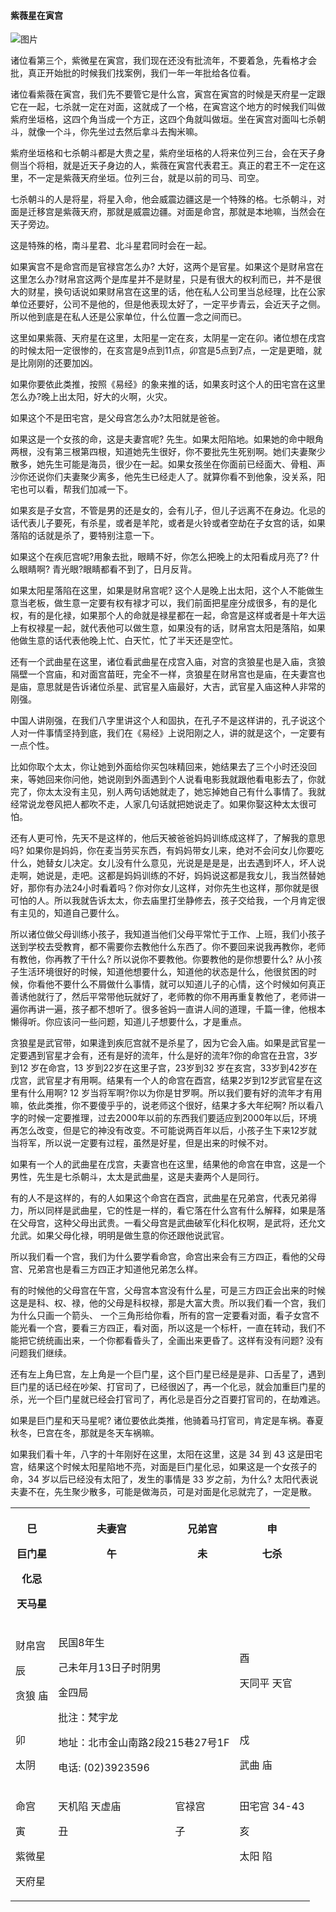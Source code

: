 

#### 紫薇星在寅宫

![图片](../img/寅.png)

诸位看第三个，紫微星在寅宫，我们现在还没有批流年，不要着急，先看格才会批，真正开始批的时候我们找案例，我们一年一年批给各位看。

诸位看紫薇在寅宫，我们先不要管它是什么宫，寅宫在寅宫的时候是天府星一定跟它在一起，七杀就一定在对面，这就成了一个格，在寅宫这个地方的时候我们叫做紫府坐垣格，这四个角当成一个方正，这四个角就叫做垣。坐在寅宫对面叫七杀朝斗，就像一个斗，你先坐过去然后拿斗去掏米嘛。

紫府坐垣格和七杀朝斗都是大贵之星，紫府坐垣格的人将来位列三台，会在天子身侧当个将相，就是近天子身边的人，紫薇在寅宫代表君王。真正的君王不一定在这里，不一定是紫薇天府坐垣。位列三台，就是以前的司马、司空。

七杀朝斗的人是将星，将星入命，他会威震边疆这是一个特殊的格。七杀朝斗，对面是迁移宫是紫薇天府，那就是威震边疆。对面是命宫，那就是本地嘛，当然会在天子旁边。

这是特殊的格，南斗星君、北斗星君同时会在一起。

如果寅宫不是命宫而是官禄宫怎么办? 大好，这两个是官星。如果这个是财帛宫在这里怎么办?财帛宫这两个是库星并不是财星，只是有很大的权利而已，并不是很大的财星，换句话说如果财帛宫在这里的话，他在私人公司里当总经理，比在公家单位还要好，公司不是他的，但是他表现太好了，一定平步青云，会近天子之侧。所以他到底是在私人还是公家单位，什么位置一念之间而已。

这里如果紫薇、天府星在这里，太阳星一定在亥，太阴星一定在卯。诸位想在戌宫的时候太阳一定很惨的，在亥宫是9点到11点，卯宫是5点到7点，一定是更暗，就是比刚刚的还要加凶。

如果你要依此类推，按照《易经》的象来推的话，如果亥时这个人的田宅宫在这里怎么办?晚上出太阳，好大的火啊，火灾。

如果这个不是田宅宫，是父母宫怎么办?太阳就是爸爸。

如果这是一个女孩的命，这是夫妻宫呢? 先生。如果太阳陷地。如果她的命中眼角两根，没有第三根第四根，知道她先生很好，你不要批先生死别啊。她们夫妻聚少散多，她先生可能是海员，很少在一起。如果女孩坐在你面前已经面大、骨粗、声沙你还说你们夫妻聚少离多，他先生已经走人了。就算你看不到他象，没关系，阳宅也可以看，帮我们加减一下。

如果亥是子女宫，不管是男的还是女的，会有儿子，但儿子远离不在身边。化忌的话代表儿子要死，有杀星，或者是羊陀，或者是火铃或者空劫在子女宫的话，如果落陷的话就是杀了，要特别注意一下。

如果这个在疾厄宫呢?用象去批，眼睛不好，你怎么把晚上的太阳看成月亮了? 什么眼睛啊? 青光眼?眼睛都看不到了，日月反背。

如果太阳星落陷在这里，如果是财帛宫呢? 这个人是晚上出太阳，这个人不能做生意当老板，做生意一定要有权有禄才可以，我们前面把星座分成很多，有的是化权，有的是化禄，如果那个人的命就是禄星都在一起，命宫是这样或者是十年大运上有权禄星一起，就代表他可以做生意，如果没有的话，财帛宫太阳是落陷，如果他做生意的话代表他晚上忙、白天忙，忙了半天还是空忙。

还有一个武曲星在这里，诸位看武曲星在戍宫入庙，对宫的贪狼星也是入庙，贪狼隔壁一个宫庙，和对面宫苗旺，完全不一样，贪狼星在财帛宫也是庙，在夫妻宫也是庙，意思就是告诉诸位杀星、武官星入庙最好，大吉，武官星入庙这种人非常的刚强。

中国人讲刚强，在我们八字里讲这个人和固执，在孔子不是这样讲的，孔子说这个人对一件事情坚持到底，我们在《易经》上说阳刚之人，讲的就是这个，一定要有一点个性。

比如你取个太太，你让她到外面给你买包味精回来，她结果去了三个小时还没回来，等她回来你问他，她说刚到外面遇到个人说看电影我就跟他看电影去了，你就完了，你太太没有主见，别人两句话她就走了，她忘掉她自己有什么事情了。我就经常说龙卷风把人都吹不走，人家几句话就把她说走了。如果你娶这种太太很可怕。

还有人更可怜，先天不是这样的，他后天被爸爸妈妈训练成这样了，了解我的意思吗? 如果你是妈妈，你在麦当劳买东西，有妈妈带女儿来，绝对不会问女儿你要吃什么，她替女儿决定。女儿没有什么意见，光说是是是是，出去遇到坏人，坏人说走啊，她说是，走吧。这都是妈妈训练的不好，妈妈说这都是我女儿，我当然替她好，那你有办法24小时看着吗？你对你女儿这样，对你先生也这样，那你就是很可怕的人。所以我就告诉太太，你去庙里打坐静修去，孩子交给我，一个月肯定很有主见的，知道自己要什么。

所以诸位做父母训练小孩子，我知道当他们父母平常忙于工作、上班，我们小孩子送到学校去受教育，都不需要你去教他什么东西了。你不要回来说我再教你，老师有教他，你再教了干什么? 所以说你不要教他。你要教他的是你想要什么? 从小孩子生活环境很好的时候，知道他想要什么，知道他的状态是什么，他很贫困的时候，你看他不要什么不屑做什么事情，就可以知道儿子的心情，这个时候如何真正善诱他就行了，然后平常带他玩就好了，老师教的你不用再重复教他了，老师讲一遍你再讲一遍，孩子都不想听了。很多爸妈一直讲人间的道理，千篇一律，他根本懒得听。你应该问一些问题，知道儿子想要什么，才是重点。

贪狼星是武官带，如果逢到疾厄宫就不是杀星了，因为它会入庙。如果是武官星一定要遇到官星才会有，还有是好的流年，什么是好的流年?你的命宫在丑宫，3岁到12 岁在命宫，13 岁到22岁在这里子宫，23岁到32 岁在亥宫，33岁到42岁在戊宫，武官星才有用啊。结果有一个人的命宫在酉宫，结果2岁到12岁武官星在这里有什么用啊? 12 岁当将军啊?你以为你是甘罗啊。所以我们要有好的流年才有用嘛，依此类推，你不要傻乎乎的，说老师这个很好，结果才多大年纪啊? 所以看八字的时候一定要推理，过去2000年以前的东西我们要适应到2000年以后，环境再怎么改变，但是它的神没有改变。不可能说两百年以后，小孩子生下来12岁就当将军，所以说一定要有过程，虽然是好星，但是出来的时候不对。

如果有一个人的武曲星在戊宫，夫妻宫也在这里，结果他的命宫在申宫，这是一个男性，先生是七杀朝斗，太太是武曲星，这是夫妻两个人是同行。

有的人不是这样的，有的人如果这个命宫在酉宫，武曲星在兄弟宫，代表兄弟得力，所以同样是武曲星，它的性是一样的，看它落在什么宫有什么解释，如果是落在父母宫，这种父母出武贵。一看父母宫是武曲破军化科化权啊，是武将，还允文允武。如果父母化禄，明明是做生意的你还跟他说武官。

所以我们看一个宫，我们为什么要学看命宫，命宫出来会有三方四正，看他的父母宫、兄弟宫也是看三方四正才知道他兄弟怎么样。

有的时候他的父母宫在午宫，父母宫本宫没有什么星，可是三方四正会出来的时候这是是科、权、禄，他的父母是科权禄，那是大富大贵。所以我们看一个宫，我们为什么只画一个箭头、 一个三角形给你看，所有的宫一定要看对面，看子女宫不能光看一个宫，要看三方四正，看对面，所以这是一个标杆，一直在转动，我们不能把它统统画出来，一个你都看昏头了，全画出来更昏了。这样有没有问题? 没有问题我们继续。

还有左上角巳宫，左上角是一个巨门星，这个巨门星已经是是非、口舌星了，遇到巨门星的话已经在吵架、打官司了，已经很凶了，再一个化忌，就会加重巨门星的杀，光一个巨门星就已经会打官司了，再化忌是百分之百要打官司的，在劫难逃。

如果是巨门星和天马星呢? 诸位要依此类推，他骑着马打官司，肯定是车祸。春夏秋冬，巳宫在冬，那就是冬天车祸嘛。

如果我们看十年，八字的十年刚好在这里，太阳在这里，这是 34 到 43 这是田宅宫，结果这个时候太阳星陷地不亮，对面是巨门星化忌，如果这是一个女孩子的命，34 岁以后已经没有太阳了，发生的事情是 33 岁之前，为什么? 太阳代表说夫妻不在，先生聚少散多，可能是做海员，可是对面是化忌就完了，一定是散。

<table>
<tr>
<th colspan="1">
<p>巳</p>
<p>巨门星</p>
<p>化忌</p>
<p>天马星</p>
</th>
<th colspan="1" valign="top">
<p>夫妻宫</p>
<p>午</p>
</th>
<th colspan="1" valign="top">
<p>兄弟宫</p>
<p>未</p>
</th>
<th colspan="1" valign="top">
<p>申</p>
<p>七杀</p>
</th>
</tr>

<tr>
<td colspan="1">
<p>财帛宫</p>
<p>辰</p>
<p>贪狼 庙</p>
</td>
<td colspan="2" rowspan="2" valign="top">
<p>民国8年生</p>
<p>己未年月13日子时阴男</p>
<p>金四局</p>
<p></p>
<p>批注：梵宇龙</p>
<p>地址：北市金山南路2段215巷27号1F</p>
<p>电话: (02)3923596</p>

</td>
<td colspan="1">
<p>酉</p>
<p>天同平     天官</p>
</td>
</tr>
<tr>
<td colspan="1">
<p>卯</p>
<p>太阴</p>
</td>
<td colspan="1">
<p>戍</p>
<p>武曲 庙</p>
</td>
</tr>

<tr>
<td colspan="1">
<p>命宫</p>
<p>寅</p>
<p>紫微星</p>
<p>天府星</p>
</td>
<td colspan="1" valign="top">
<p>天机陷 天虚庙</p>
<p>丑</p>
</td>
<td colspan="1" valign="top">
<p>官禄宫</p>
<p>子</p>
</td>
<td colspan="1" valign="top">
<p>田宅宫 34-43</p>
<p>亥</p>
<p>太阳 陷</p>
</td>
</tr>
</table>